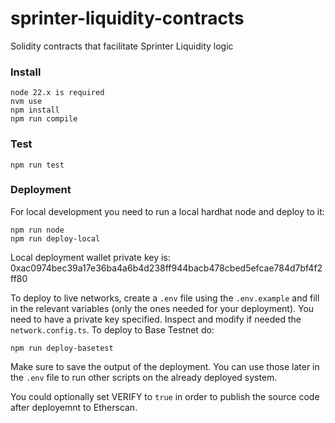 # sprinter-liquidity-contracts

Solidity contracts that facilitate Sprinter Liquidity logic

### Install

    node 22.x is required
    nvm use
    npm install
    npm run compile

### Test

    npm run test

### Deployment

For local development you need to run a local hardhat node and deploy to it:

	npm run node
	npm run deploy-local

Local deployment wallet private key is: 0xac0974bec39a17e36ba4a6b4d238ff944bacb478cbed5efcae784d7bf4f2ff80

To deploy to live networks, create a `.env` file using the `.env.example` and fill in the relevant variables (only the ones needed for your deployment).
You need to have a private key specified.
Inspect and modify if needed the `network.config.ts`.
To deploy to Base Testnet do:

    npm run deploy-basetest

Make sure to save the output of the deployment. You can use those later in the `.env` file to run other scripts on the already deployed system.

You could optionally set VERIFY to `true` in order to publish the source code after deployemnt to Etherscan.
